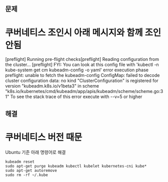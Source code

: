 ## 문제 
# 쿠버네티스 조인시 아래 메시지와 함께 조인 안됨

[preflight] Running pre-flight checks[preflight] Reading configuration from the cluster...
[preflight] FYI: You can look at this config file with 'kubectl -n kube-system get cm kubeadm-config -o yaml'
error execution phase preflight: unable to fetch the kubeadm-config ConfigMap: failed to decode cluster configuration data: no kind "ClusterConfiguration" is registered for version "kubeadm.k8s.io/v1beta3" in scheme "k8s.io/kubernetes/cmd/kubeadm/app/apis/kubeadm/scheme/scheme.go:31"
To see the stack trace of this error execute with --v=5 or higher

## 해결
# 쿠버네티스 버전 때문
Ubuntu 기준 아래 명령어로 해결

```
kubeadm reset
sudo apt-get purge kubeadm kubectl kubelet kubernetes-cni kube*   
sudo apt-get autoremove  
sudo rm -rf ~/.kube
```
